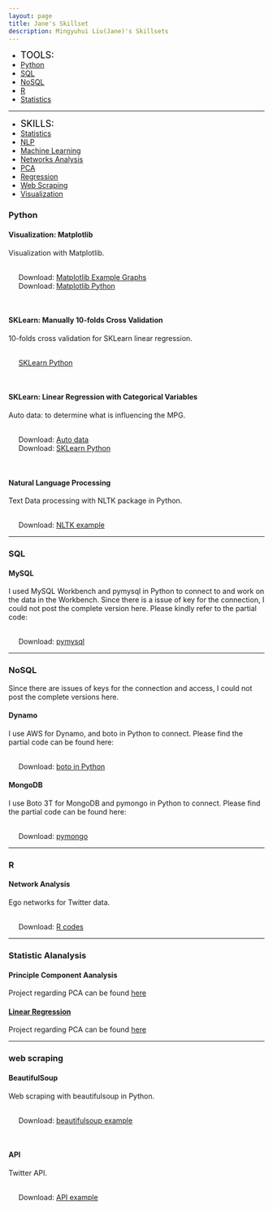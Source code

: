```yaml
---
layout: page
title: Jane's Skillset
description: Mingyuhui Liu(Jane)'s Skillsets
---
```


<div class="navbar">
    <div class="navbar-inner">
        <ul class="nav">
            <li><a><font size="4" color="black">TOOLS:</font></a></li>
            <li><a href="#Python"><u>Python</u></a></li>
            <li><a href="#SQL"><u>SQL</u></a></li>
            <li><a href="#NoSQL"><u>NoSQL</u></a></li>
            <li><a href="#R"><u>R</u></a></li>
            <li><a href="#statistical"><u>Statistics</u></a></li>
        </ul>
    </div>
</div>

---

<div class="navbar">
    <div class="navbar-inner">
        <ul class="nav">
            <li><a><font size="4" color="black">SKILLS:</font></a></li>
            <li><a href="#statistical"><u>Statistics</u></a></li>
            <li><a href="#NLTK"><u>NLP</u></a></li>
            <li><a href="#SKLearn"><u>Machine Learning</u></a></li>
            <li><a href="#networksanalysis"><u>Networks Analysis</u></a></li>
            <li><a href="#pca"><u>PCA</u></a></li>
            <li><a href="#linear"><u>Regression</u></a></li>
            <li><a href="#webscraping"><u>Web Scraping</u></a></li>
            <li><a href="#Visualization"><u>Visualization</u></a></li>
        </ul>
    </div>
</div>


### <a name="Python"></a>Python
#### <a name="Visualization"></a>Visualization: Matplotlib
Visualization with Matplotlib.

<br/>&nbsp; &nbsp; &nbsp;Download: [Matplotlib Example Graphs](Matplotlib_Example.pdf)
<br/>&nbsp; &nbsp; &nbsp;Download: [Matplotlib Python](Visualization_Matplotlib.ipynb)<br/>

<br/>

#### <a name="SKLearn"></a>SKLearn: Manually 10-folds Cross Validation
10-folds cross validation for SKLearn linear regression.

<br/>&nbsp; &nbsp; &nbsp;[SKLearn Python](10-folds.ipynb)<br/>

<br/>

#### <a name="SKLearn"></a>SKLearn: Linear Regression with Categorical Variables
Auto data: to determine what is influencing the MPG.

<br/>&nbsp; &nbsp; &nbsp;Download: [Auto data](auto_mpg.data)
<br/>&nbsp; &nbsp; &nbsp;Download: [SKLearn Python](Auto_MPG.ipynb)<br/>

<br/>

#### <a name="NLTK"></a>Natural Language Processing
Text Data processing with NLTK package in Python.

<br/>&nbsp; &nbsp; &nbsp;Download: [NLTK example](http://groups.google.com/group/Rqtl-disc)

---

### <a name="SQL"></a>SQL
#### <a name="sql"></a>MySQL
I used MySQL Workbench and pymysql in Python to connect to and work on the data in the Workbench.
Since there is a issue of key for the connection, I could not post the complete version here.
Please kindly refer to the partial code:

<br/>&nbsp; &nbsp; &nbsp;Download: [pymysql]()
<br/>

---

### <a name="NoSQL"></a>NoSQL
Since there are issues of keys for the connection and access, I could not post the complete versions here.

#### <a name="Dynamo"></a>Dynamo
I use AWS for Dynamo, and boto in Python to connect. 
Please find the partial code can be found here:

<br/>&nbsp; &nbsp; &nbsp;Download: [boto in Python]()
<br/>


#### <a name="MongoDB"></a>MongoDB
I use Boto 3T for MongoDB and pymongo in Python to connect. 
Please find the partial code can be found here:

<br/>&nbsp; &nbsp; &nbsp;Download: [pymongo]()
<br/>

---
### <a name="R"></a>R
#### <a name="networksanalysis"></a>Network Analysis
Ego networks for Twitter data.

<br/>&nbsp; &nbsp; &nbsp;Download: [R codes]()
<br/>

---

### <a name="statistical"></a>Statistic Alanalysis
#### <a name="pca"></a>Principle Component Aanalysis
Project regarding PCA can be found [here](https://mingyuhuiliu.github.io/pages/Projects.html#statistical)
<br/>
#### <a name="linear"></a>[Linear Regression](http://www.rqtl.org)
Project regarding PCA can be found [here](https://mingyuhuiliu.github.io/pages/Projects.html#statistical)
<br/>

---

### <a name="webscraping"></a>web scraping
#### <a name="qtl"></a>BeautifulSoup
Web scraping with beautifulsoup in Python.

<br/>&nbsp; &nbsp; &nbsp;Download: [beautifulsoup example]()

<br/>

#### <a name="qtl"></a>API
Twitter API.

<br/>&nbsp; &nbsp; &nbsp;Download: [API example]()




